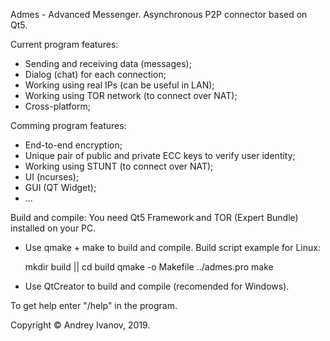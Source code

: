 Admes - Advanced Messenger.
Asynchronous P2P connector based on Qt5.

Current program features:
- Sending and receiving data (messages);
- Dialog (chat) for each connection;
- Working using real IPs (can be useful in LAN);
- Working using TOR network (to connect over NAT);
- Cross-platform;

Comming program features:
- End-to-end encryption;
- Unique pair of public and private ECC keys to verify user identity;
- Working using STUNT (to connect over NAT);
- UI (ncurses);
- GUI (QT Widget);
- ...

Build and compile:
You need Qt5 Framework and TOR (Expert Bundle) installed on your PC.
- Use qmake + make to build and compile.
    Build script example for Linux:

    mkdir build || cd build
    qmake -o Makefile ../admes.pro
    make
- Use QtCreator to build and compile (recomended for Windows).

To get help enter "/help" in the program.

Copyright © Andrey Ivanov, 2019.